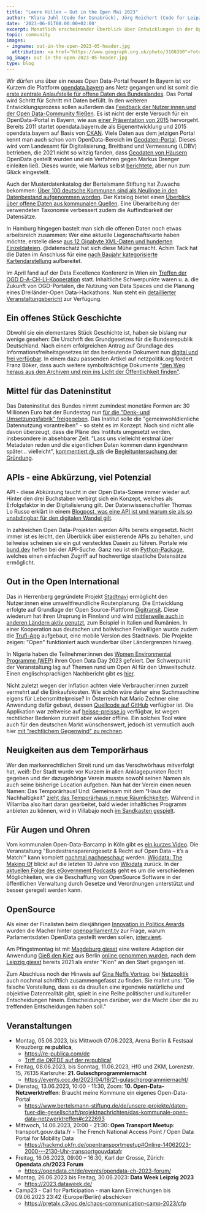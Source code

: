 ```yaml
---
title: "Leere Hüllen – Out in the Open Mai 2023"
author: "Klara Juhl (Code for Osnabrück), Jörg Reichert (Code for Leipzig) et al."
date: '2023-06-01T08:00:00+02:00'
excerpt: Monatlich erscheinender Überblick über Entwicklungen in der Open Data und Civic Tech Szene
topic: community
images:
- imgname: out-in-the-open-2023-05-header.jpg
  attribution: <a href="https://www.geograph.org.uk/photo/3108390">Foto</a> von <a href="https://www.geograph.org.uk/profile/40672">Neil Theasby</a> auf <a href="https://www.geograph.org.uk/">geograph.org.uk</a>
og_image: out-in-the-open-2023-05-header.jpg
type: blog
---
```


Wir dürfen uns über ein neues Open Data-Portal freuen! In Bayern ist vor Kurzem die Plattform [opendata.bayern](https://opendata.bayern/home?locale=de) ans Netz gegangen und ist somit die [erste zentrale Anlaufstelle für offene Daten des Bundeslandes](https://social.bund.de/@FraunhoferFOKUS/110423680811813601). Das Portal wird Schritt für Schritt mit Daten befüllt. In den weiteren Entwicklungsprozess sollen außerdem das [Feedback der Nutzer:innen und der Open Data-Community fließen](https://www.fokus.fraunhofer.de/de/dps/news/OpenDataBayern). Es ist nicht der erste Versuch für ein OpenData-Portal in Bayern, wie aus [einer Präsentation von 2015](https://docplayer.org/19005052-Das-neue-bayerische-open-data-portal.html) hervorgeht. Bereits 2011 startet opendata.bayern.de als Eigenentwicklung und 2015 opendata.bayern auf Basis von [CKAN](https://ckan.org/). Viele Daten aus dem jetzigen Portal kennt man auch schon vom OpenData-Bereich im [Geodaten-Portal](https://geodaten.bayern.de/opengeodata/). Dieses wird vom Landesamt für Digitalisierung,
Breitband und Vermessung (LDBV) betrieben, die 2021 nicht so witzig fanden, dass [Geodaten von Häusern](https://netzpolitik.org/2021/offene-geodaten-bayern-geht-gegen-open-data-aktivistinnen-vor/) OpenData gestellt wurden und ein Verfahren gegen Markus Drenger einleiten ließ. Dieses wurde, wie Markus selbst [berichtete](https://chaos.social/@md/110429224842206265), aber nun zum Glück eingestellt.

Auch der Musterdatenkatalog der Bertelsmann Stiftung hat Zuwachs bekommen: [Über 100 deutsche Kommunen sind als Neulinge in den Datenbestand aufgenommen worden](https://www.bertelsmann-stiftung.de/de/unsere-projekte/daten-fuer-die-gesellschaft/projektnachrichten/der-neue-musterdatenkatalog-mehr-kommunen-und-neue-struktur). Der Katalog bietet einen [Überblick über offene Daten aus kommunalen Quellen](https://www.bertelsmann-stiftung.de/de/unsere-projekte/smart-country/musterdatenkatalog). Eine Überarbeitung der verwendeten Taxonomie verbessert zudem die Auffindbarkeit der Datensätze.

In Hamburg hingegen bastelt man sich die offenen Daten noch etwas arbeitsreich zusammen: Wer eine aktuelle Liegenschaftskarte haben möchte, erstelle diese [aus 12 Gigabyte XML-Daten und hunderten Einzeldateien](https://twitter.com/datenschatz/status/1653621928228257792). @datenschatz hat sich diese Mühe gemacht. Achim Tack hat die Daten im Anschluss für eine [nach Baujahr kategorisierte Kartendarstellung](https://felt.com/map/Baualter-HH-KlHR6n9A6Qa9BTIeTqnJ2HdA?lat=53.544145&lon=10.012826&zoom=11.66) aufbereitet.

Im April fand auf der Data Excellence Konferenz in Wien ein [Treffen der OGD D-A-CH-LI-Kooperation](https://www.data.gv.at/2023/05/12/die-zukunft-von-open-government-data-erkenntnisse-aus-d-a-ch-li-treffen-und-wiener-data-excellence-workshop/) statt. Inhaltliche Schwerpunkte waren u. a. die Zukunft von OGD-Portalen, die Nutzung von Data Spaces und die Planung eines Dreiländer-Open Data-Hackathons. Nun steht ein [detaillierter Veranstaltungsbericht](https://www.data.gv.at/wp-content/uploads/2023/05/Nachlese-Treffen-OGDDACHLI-202304_Wien.pdf) zur Verfügung.

## Ein offenes Stück Geschichte
Obwohl sie ein elementares Stück Geschichte ist, haben sie bislang nur wenige gesehen: Die Urschrift des Grundgesetzes für die Bundesrepublik Deutschland. Nach einem erfolgreichen Antrag auf Grundlage des Informationsfreiheitsgesetzes ist das bedeutende Dokument nun [digital und frei verfügbar](https://openjur.de/i/grundgesetz.html). In einem dazu passenden Artikel auf netzpolitik.org fordert Franz Böker, dass auch weitere symbolträchtige Dokumente ["den Weg heraus aus den Archiven und rein ins Licht der Öffentlichkeit finden"](https://netzpolitik.org/2023/oeffentliches-geld-oeffentliches-gut-das-original-grundgesetz-von-1949-ist-erstmals-digital-zugaenglich/).

## Mittel für das Dateninstitut
Das Dateninstitut des Bundes nimmt zumindest monetäre Formen an: 30 Millionen Euro hat der Bundestag nun [für die "Denk- und Umsetzungsfabrik" freigegeben](https://www.heise.de/news/Gemeinwohldienlich-teilen-Bundestag-gibt-30-Millionen-fuer-Dateninstitut-frei-9009717.html). Das Institut solle die "gemeinwohldienliche Datennutzung vorantreiben" - so steht es im Konzept. Noch sind nicht alle davon überzeugt, dass die Pläne des Instituts umgesetzt werden, insbesondere in absehbarer Zeit. "Lass uns vielleicht erstmal über Metadaten reden und die eigentlichen Daten kommen dann irgendwann später... vielleicht", [kommentiert @_stk](https://twitter.com/_stk/status/1658022356525219843?s=20) die [Begleituntersuchung der Gründung](https://www.bmi.bund.de/SharedDocs/downloads/DE/veroeffentlichungen/themen/it-digitalpolitik/dateninstitut/begleituntersuchung-modul2.pdf;jsessionid=4CA6D7C729407A485B408AF6734AC467.1_cid364?__blob=publicationFile&v=4).

## APIs - eine Abkürzung, viel Potenzial
API - diese Abkürzung taucht in der Open Data-Szene immer wieder auf. Hinter den drei Buchstaben verbirgt sich ein Konzept, welches als Erfolgsfaktor in der Digitalisierung gilt. Der Datenwissenschaftler Thomas Lo Russo erklärt in einem [Blogpost, was eine API ist und warum sie als so unabdingbar für den digitalen Wandel gilt](https://medium.com/openzh/apis-f%C3%BCr-eine-wandlungsf%C3%A4hige-verwaltung-577ae07b6e55).

In zahlreichen Open Data-Projekten werden APIs bereits eingesetzt. Nicht immer ist es leicht, den Überblick über existierende APIs zu behalten, und teilweise scheinen sie ein gut verstecktes Dasein zu führen. Portale wie [bund.dev](https://bund.dev/) helfen bei der API-Suche. Ganz neu ist ein [Python-Package](https://github.com/bundesAPI/deutschland), welches einen einfachen Zugriff auf hochwertige staatliche Datensätze ermöglicht.

## Out in the Open International
Das in Herrenberg gegründete Projekt [Stadtnavi](https://stadtnavi.de/) ermöglicht den Nutzer:innen eine umweltfreundliche Routenplanung. Die Entwicklung erfolgte auf Grundlage der Open Source-Plattform [Digitransit](https://digitransit.fi/en/). Diese wiederum hat ihren Ursprung in Finnland und wird [mittlerweile auch in anderen Ländern aktiv genutzt](https://joinup.ec.europa.eu/collection/open-source-observatory-osor/news/stadtnavi-drives-cleaner-air-open-source), zum Beispiel in Italien und Rumänien. In einer Kooperation aus deutschen und bolivischen Freiwilligen wurde zudem die [Trufi-App](https://trufi.app/) aufgebaut, eine mobile Version des Stadtnavis. Die Projekte zeigen: "Open" funktioniert auch wunderbar über Ländergrenzen hinweg.

In Nigeria haben die Teilnehmer:innen des [Women Environmental Programme (WEP)](https://wepnigeria.net) ihren Open Data Day 2023 gefeiert. Der Schwerpunkt der Veranstaltung lag auf Themen rund um Open AI für den Umweltschutz. Einen englischsprachigen Nachbericht gibt es [hier](https://blog.okfn.org/2023/05/12/odd2023-stories-nigeria/).

Nicht zuletzt wegen der Inflation achten viele Verbraucher:innen zurzeit vermehrt auf die Einkaufskosten. Wie schön wäre daher eine Suchmaschine eigens für Lebensmittelpreise? In Österreich hat Mario Zechner eine Anwendung dafür gebaut, dessen [Quellcode auf GitHub](https://github.com/badlogic/heissepreise) verfügbar ist. Die Applikation war zeitweise auf [heisse-preisse.io](https://heisse-preise.io/) verfügbar, ist wegen rechtlicher Bedenken zurzeit aber wieder offline. Ein solches Tool wäre auch für den deutschen Markt wünschenswert, jedoch ist vermutlich auch hier [mit "rechtlichem Gegenwind" zu rechnen](https://twitter.com/datenschatz/status/1660662890737565700?s=20).

## Neuigkeiten aus dem Temporärhaus
Wer den markenrechtlichen Streit rund um das Verschwörhaus mitverfolgt hat, weiß: Der Stadt wurde vor Kurzem in allen Anklagepunkten Recht gegeben und der dazugehörige Verein musste sowohl seinen Namen als auch seine bisherige Location aufgeben. Nun hat der Verein einen neuen Namen: Das Temporärhaus! Und: Gemeinsam mit dem "Haus der Nachhaltigkeit" [zieht das Temporärhaus in neue Räumlichkeiten](https://twitter.com/temporaerhaus/status/1656961799374229505). Während in Villarriba also hart daran gearbeitet, bald wieder inhaltliches Programm anbieten zu können, wird in Villabajo noch [im Sandkasten gespielt](https://twitter.com/_stk/status/1659828480463237122).

## Für Augen und Ohren
Vom kommunalen Open-Data-Barcamp in Köln gibt es [ein kurzes Video](https://www.youtube.com/watch?v=eG2mXIjfgX8). Die Veranstaltung "Bundestransparenzgesetz & Recht auf Open Data – it’s a Match!" kann komplett [nochmal nachgeschaut](https://www.youtube.com/watch?v=mBtIX4lTVAw) werden. [Wikidata: The Making Of](https://www.youtube.com/watch?v=P3-nklyrDx4) blickt auf die letzten 10 Jahre von [Wikidata](https://www.wikidata.org/) zurück. In der [aktuellen Folge des eGovernment Podcasts](https://egovernment-podcast.com/egov138-oss-vorrang-beschaffung/) geht es um die verschiedenen Möglichkeiten, wie die Beschaffung von OpenSource Software in der öffentlichen Verwaltung durch Gesetze und Verordnungen unterstützt und besser geregelt werden kann.

## OpenSource
Als einer der Finalisten beim diesjährigen [Innovation in Politics Awards](https://awards.innovationinpolitics.eu/home/#finalists) wurden die Macher hinter [openparliament.tv](https://openparliament.tv/) zur Frage, warum Parlamentsdaten OpenData gestellt werden sollen, 
[interviewt](https://democracy-technologies.org/industry-news/parliamentary-data-should-be-open-data/). 

Am Pfingstmontag ist mit [Magdeburg giesst](https://www.magdeburg-giesst.de/) eine weitere Adaption der Anwendung [Gieß den Kiez](https://giessdenkiez.de) aus Berlin [online genommen wurden](https://twitter.com/CodeForMD/status/1662886900992991234), nach dem [Leipzig giesst](https://app.leipziggiesst.de/) bereits 2021 als erster "Klon" an den Start gegangen ist. 

Zum Abschluss noch der Hinweis auf [Gina Neffs Vortrag](https://www.youtube.com/watch?v=RCQIlTHyGZw), bei [Netzpolitik](https://netzpolitik.org/2023/kuenstliche-intelligenz-eines-der-groessten-sozialen-experimente-aller-zeiten/) auch nochmal schriftlich zusammengefasst zu finden. Sie mahnt uns: "Die falsche Vorstellung, dass es da draußen eine irgendwie natürliche und objektive Datenrealität gibt, spielt in eine Reihe politischer und kultureller Entscheidungen hinein. Entscheidungen darüber, wer die Macht über die zu treffenden Entscheidungen haben soll."

## Veranstaltungen
* Montag, 05.06.2023, bis Mittwoch 07.06.2023, Arena Berlin & Festsaal Kreuzberg: **re:publica**,
  * https://re-publica.com/de
  * [Triff die OKFDE auf der re:publica!](https://okfn.de/blog/2023/05/triffdieokfaufderrepublica23/)
* Freitag, 08.06.2023, bis Sonntag, 11.06.2023, HfG und ZKM, Lorenzstr. 15, 76135 Karlsruhe: **21. Gulaschprogrammiernacht**
  * https://events.ccc.de/2023/04/18/21-gulaschprogrammiernacht/ 
* Dienstag, 13.06.2023, 10:00 - 11:30, Zoom: **10. Open-Data-Netzwerktreffen**: Braucht meine Kommune ein eigenes Open-Data-Portal
  * https://www.bertelsmann-stiftung.de/de/unsere-projekte/daten-fuer-die-gesellschaft/projektnachrichten/das-kommunale-open-data-netzwerktreffen#c222693
* Mittwoch, 14.06.2023, 20:00 - 21:30: **Open Transport Meetup**: transport.gouv.data.fr - The French National Access Point / Open Data Portal for Mobility Data
  * https://hackmd.okfn.de/opentransportmeetup#Online-14062023-2000---2130-Uhr-transportgouvdatafr
* Freitag, 16.06.2023, 09:00 – 16:30, Karl der Grosse, Zürich: **Opendata.ch/2023 Forum**
  * https://opendata.ch/de/events/opendata-ch-2023-forum/
* Montag, 26.06.2023 bis Freitag, 30.06.2023: **Data Week Leipzig 2023** 
  * https://2023.dataweek.de/
* Camp23 - Call for Participation - man kann Einreichungen bis 09.06.2023 23:42 (Europe/Berlin) abschicken
  * https://pretalx.c3voc.de/chaos-communication-camp-2023/cfp
